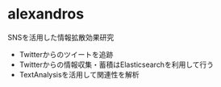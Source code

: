 # alexandros
SNSを活用した情報拡散効果研究
- Twitterからのツイートを追跡
- Twitterからの情報収集・蓄積はElasticsearchを利用して行う
- TextAnalysisを活用して関連性を解析
